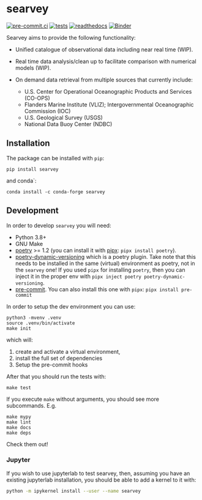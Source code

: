 # searvey

[![pre-commit.ci](https://results.pre-commit.ci/badge/github/oceanmodeling/searvey/master.svg)](https://results.pre-commit.ci/latest/github/oceanmodeling/searvey/master)
[![tests](https://github.com/oceanmodeling/searvey/actions/workflows/run_tests.yml/badge.svg)](https://github.com/oceanmodeling/searvey/actions/workflows/run_tests.yml)
[![readthedocs](https://readthedocs.org/projects/pip/badge/)](https://readthedocs.org/projects/searvey)
[![Binder](https://mybinder.org/badge_logo.svg)](https://mybinder.org/v2/gh/oceanmodeling/searvey/master?urlpath=%2Flab)

Searvey aims to provide the following functionality:

- Unified catalogue of observational data including near real time (WIP).

- Real time data analysis/clean up to facilitate comparison with numerical models (WIP).

- On demand data retrieval from multiple sources that currently include:

    - U.S. Center for Operational Oceanographic Products and Services (CO-OPS)
    - Flanders Marine Institute (VLIZ); Intergovernmental Oceanographic Commission (IOC)
    - U.S. Geological Survey (USGS)
    - National Data Buoy Center (NDBC)

## Installation

The package can be installed with `pip`:

```
pip install searvey
```

and conda`:

```
conda install -c conda-forge searvey
```


## Development

In order to develop `searvey` you will need:

- Python 3.8+
- GNU Make
- [poetry](https://python-poetry.org/) >= 1.2 (you can install it with [pipx](https://github.com/pypa/pipx): `pipx install poetry`).
- [poetry-dynamic-versioning](https://github.com/mtkennerly/poetry-dynamic-versioning) which is a poetry plugin.
  Take note that this needs to be installed in the same (virtual) environment as poetry, not in the `searvey` one!
  If you used `pipx` for installing `poetry`, then you can inject it in the proper env with `pipx inject poetry poetry-dynamic-versioning`.
- [pre-commit](https://pre-commit.com/). You can also install this one with `pipx`: `pipx install pre-commit`

In order to setup the dev environment you can use:

```
python3 -mvenv .venv
source .venv/bin/activate
make init
```

which will:

1. create and activate a virtual environment,
2. install the full set of dependencies
3. Setup the pre-commit hooks

After that you should run the tests with:

```
make test
```

If you execute `make` without arguments, you should see more subcommands. E.g.

```
make mypy
make lint
make docs
make deps
```

Check them out!

### Jupyter

If you wish to use jupyterlab to test searvey, then, assuming you have an
existing jupyterlab installation, you should be able to add a kernel to it with:

```bash
python -m ipykernel install --user --name searvey
```
